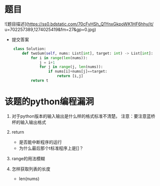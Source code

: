 # 题目
![题目描述](https://ss0.bdstatic.com/70cFvHSh_Q1YnxGkpoWK1HF6hhy/it/
u=702257389,1274025419&fm=27&gp=0.jpg)

- 提交答案
```python
    class Solution:
        def twoSum(self, nums: List[int], target: int) -> List[int]:
            for i in range(len(nums)):
                j = i+1
                for j in range(j, len(nums)):
                    if nums[i]+nums[j]==target:
                        return [i,j]
            return t
```

# 该题的python编程漏洞
1. 对于python版本的输入输出是什么样的格式标准不清楚。
   注意：要注意蓝桥杯的输入输出格式

2. return
   - 是否能中断程序的运行
   - 为什么最后那个t标准程序上是[]？
3. range的用法模糊
4. 怎样获取列表的长度
   - len(nums)
